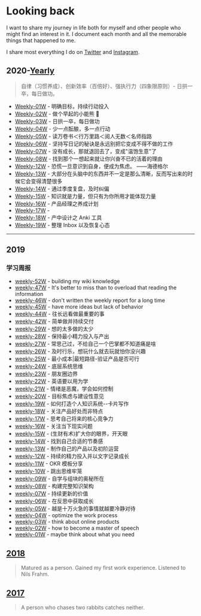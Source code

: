 # Looking back

I want to share my journey in life both for myself and other people who might find an interest in it. I document each month and all the memorable things that happened to me.

I share most everything I do on [Twitter](https://twitter.com/hackdapp) and [Instagram](https://instagram.com/hackdapp).

## 2020-[Yearly](looking-back/2020/yearly_plan.md)

> 自律（习惯养成）、创新效率（百倍好）、强执行力（四象限原则）- 日拱一卒，每日做功。

- [Weekly-01W](looking-back/2020/weekly_01.md) - 明确目标，持续行动投入
- [Weekly-02W](looking-back/2020/weekly_02.md) - 做个早起的小能熊 🐻️
- [Weekly-03W](looking-back/2020/weekly_03.md) - 日拱一卒，每日做功
- [Weekly-04W](looking-back/2020/weekly_04.md) - 少一点酝酿，多一点行动
- [Weekly-05W](looking-back/2020/weekly_05.md) - 读万卷书＜行万里路＜阅人无数＜名师指路
- [Weekly-06W](looking-back/2020/weekly_06.md) - 坚持写日记的秘诀是永远别把它变成不得不做的工作
- [Weekly-07W](looking-back/2020/weekly_07.md) - 没有成长，那就退回去了，变成"温饱生意"了
- [Weekly-08W](looking-back/2020/weekly_08.md) - 找到那个一想起来就让你兴奋不已的活着的理由
- [Weekly-12W](looking-back/2020/weekly_12.md) - 恐慌一旦意识到自身，便成为焦虑。 ——海德格尔
- [Weekly-13W](looking-back/2020/weekly_13.md) - 大部分在头脑中的东西并不一定是那么清晰，反而写出来的时候它会变得清楚很多
- [Weekly-14W](looking-back/2020/weekly_14.md) - 通过季度复盘，及时纠偏
- [Weekly-15W](looking-back/2020/weekly_15.md) - 知识就是力量，但只有为你所用才能体现力量
- [Weekly-16W](looking-back/2020/weekly_16.md) - 产品经理之养成计划
- [Weekly-17W](looking-back/2020/weekly_17.md) -
- [Weekly-18W](looking-back/2020/weekly_18.md) - 产中设计之 Anki 工具
- [Weekly-19W](looking-back/2020/weekly_19.md) - 整理 Inbox 以及恢复心态

---

## 2019

### 学习周报

- [weekly-52W](looking-back/2019/2019-52.md) - building my wiki knowledge
- [weekly-47W](looking-back/2019/20191122_weekly_47) - It's better to miss than to overload that reading the information
- [weekly-46W](looking-back/2019/20191116_weekly_46.md) - don't written the weekly report for a long time
- [weekly-45W](looking-back/2019/20191110_weekly_45.md) - have more ideas but lack of behavior
- [weekly-44W](looking-back/2019/20191101_weekly_44.md) - 往长远看做最重要的事
- [weekly-42W](looking-back/2019/20191020_weekly_42.md) - 简单做并持续交付
- [weekly-29W](looking-back/2019/20190720_weekly_29.md) - 想的太多做的太少
- [weekly-28W](looking-back/2019/20190713_weekly_28.md) - 保持最小精力投入与产出
- [weekly-27W](looking-back/2019/20190706_weekly_27.md) - 常思己过，不给自己一个巴掌都不知道痛是啥
- [weekly-26W](looking-back/2019/20190629_weekly_26.md) - 及时行乐，想玩什么就去玩就怕你没兴趣
- [weekly-25W](looking-back/2019/20190623_weekly_25.md) - 最小成本|最短路径-验证产品是否可行
- [weekly-24W](looking-back/2019/20190616_weekly_24.md) - 底层系统思维
- [weekly-23W](looking-back/2019/20190603_weekly_23.md) - 朋友圈边界
- [weekly-22W](looking-back/2019//20190602-weekly-22.md) - 英语要以用为学
- [weekly-21W](looking-back/2019/20190526-weekly-21.md) - 情绪是恶魔，学会如何控制
- [weekly-20W](looking-back/2019/20190519-weekly-20.md) - 目标焦虑与建设性意见
- [weekly-19W](looking-back/2019/20190512-weekly-19.md) - 如何打造个人知识系统--卡片写作
- [weekly-18W](looking-back/2019/20190505-weekly-18.md) - 关注产品好处而非特点
- [weekly-17W](looking-back/2019/20190428_weekly_17.md) - 思考自己将来的核心竞争力
- [weekly-16W](looking-back/2019/20190421_weekly_16.md) - 关注当下现实问题
- [weekly-15W](looking-back/2019/20190414_weekly_15.md) - (生财有术)扩大你的眼界，开天眼
- [weekly-14W](looking-back/2019/20190407_weekly_14.md) - 找到自己合适的节奏感
- [weekly-13W](looking-back/2019/20190331_weekly_13.md) - 制作自己的产品以及初阶运营
- [weekly-12W](looking-back/2019/20190324_weekly_12.md) - 持续的精力投入并以文字记录成长
- [weekly-11W](looking-back/2019/20190317_weekly_11.md) - OKR 模板分享
- [weekly-10W](looking-back/2019/20190310_weekly_10.md) - 跳出思维牢笼
- [weekly-09W](looking-back/2019/20190303_weekly_09.md) - 自学与组块的奥秘所在
- [weekly-08W](looking-back/2019/20190224_weekly_08.md) - 构建完整知识架构
- [weekly-07W](looking-back/2019/20190217_weekly_07.md) - 持续更新的价值
- [weekly-06W](looking-back/2019/20190210_weekly_06.md) - 在反思中获取成长
- [weekly-05W](looking-back/2019/20190203_weekly_05.md) - 越是十万火急的事情就越要冷静对待
- [weekly-04W](looking-back/2019/20190127_weekly_04.md) - optimize the work process
- [weekly-03W](looking-back/2019/20190120_weekly_03.md) - think about online products
- [weekly-02W](looking-back/2019/20190113_weekly_02.md) - how to become a master of speech
- [weekly-01W](looking-back/2019/20190106_weekly_01.md) - maybe think about what you need

## [2018](#)

> Matured as a person. Gained my first work experience. Listened to Nils Frahm.

## [2017](#)

> A person who chases two rabbits catches neither.
